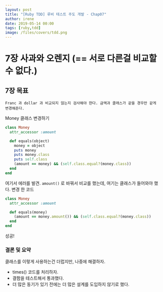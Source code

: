 ```yaml
---
layout: post
title: "[Ruby TDD] 루비 테스트 주도 개발 - Chap07"
author: irene
date: 2019-05-14 00:00
tags: [ruby,tdd]
image: /files/covers/tdd.png
---
```


# 7장 사과와 오렌지 (== 서로 다른걸 비교할 수 없다.)

## 7장 목표

    Franc 과 dollar 과 비교되지 않는지 검사해야 한다. 금액과 클래스가 같을 경우만 같게 변경해준다. 

Money 클래스 변경하기

```ruby
class Money
  attr_accessor :amount

  def equals(object)
    money = object
    puts money
    puts money.class
    puts self.class
    (amount == money) && (self.class.equal?(money.class))
  end
end
```

여기서 에러를 발견. `amount()` 로 바꿔서 비교를 했는데, 여기는 클래스가 들어와야 했다. 변경 한 코드

```ruby
class Money
  attr_accessor :amount

  def equals(money)
    (amount == money.amount()) && (self.class.equal?(money.class))
  end
end
```

성공! 


### 결론 및 요약

클래스를 이렇게 사용하는건 더럽지만, 나중에 해결하자.

- times() 코드를 처리하자. 
- 결함을 테스트해서 통과했다. 
- 더 많은 동기가 있기 전에는 더 많은 설계를 도입하지 않기로 했다. 
